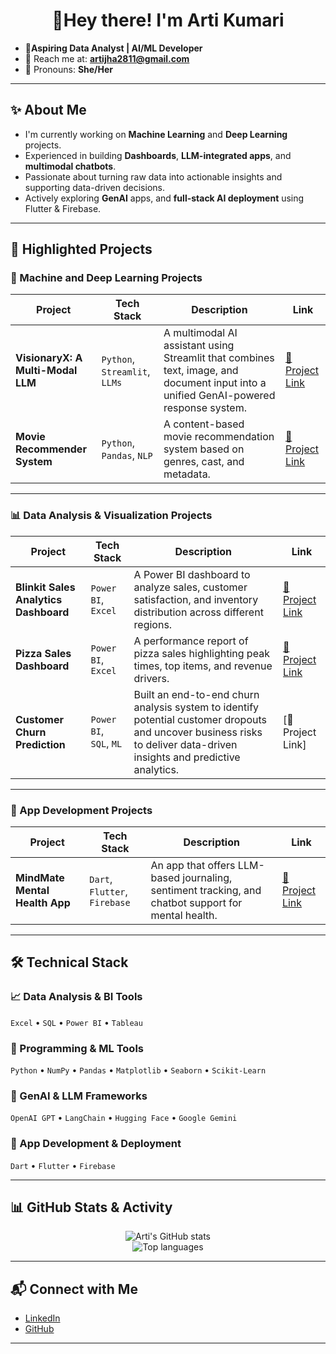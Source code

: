  <h1 align="center"> 👋Hey there! I'm Arti Kumari </h1>
 
 
- **🎯Aspiring Data Analyst | AI/ML Developer**
- 📩 Reach me at: **artijha2811@gmail.com**
- 🧍 Pronouns: **She/Her**  
  
---

## ✨ About Me

- I'm currently working on **Machine Learning** and **Deep Learning** projects.
- Experienced in building **Dashboards**, **LLM-integrated apps**, and **multimodal chatbots**.
- Passionate about turning raw data into actionable insights and supporting data-driven decisions.
- Actively exploring **GenAI** apps, and **full-stack AI deployment** using Flutter & Firebase.


---

## 📂 Highlighted Projects

### 🤖 Machine and Deep Learning Projects

| Project | Tech Stack | Description | Link |
|--------|------------|-------------|------|
| **VisionaryX: A Multi-Modal LLM** | `Python`, `Streamlit`, `LLMs` | A multimodal AI assistant using Streamlit that combines text, image, and document input into a unified GenAI-powered response system. | [🔗 Project Link](https://github.com/ArtiKumari28/VisionaryX-A-Multi-Modal-LLM) |
| **Movie Recommender System** | `Python`, `Pandas`, `NLP` | A content-based movie recommendation system based on genres, cast, and metadata. | [🔗 Project Link](https://github.com/ArtiKumari28/Movie-Recommender-System) |

---

### 📊 Data Analysis & Visualization Projects

| Project | Tech Stack | Description | Link |
|--------|------------|-------------|------|
| **Blinkit Sales Analytics Dashboard** | `Power BI`, `Excel` | A Power BI dashboard to analyze sales, customer satisfaction, and inventory distribution across different regions. | [🔗 Project Link](https://github.com/ArtiKumari28/Blinkit-Sales-Analytics-Dashboard) |
| **Pizza Sales Dashboard** | `Power BI`, `Excel` | A performance report of pizza sales highlighting peak times, top items, and revenue drivers. | [🔗 Project Link](https://github.com/ArtiKumari28/Pizza-Sales-Analysis-Dashboard) |
| **Customer Churn Prediction** | `Power BI`, `SQL`, `ML` | Built an end-to-end churn analysis system to identify potential customer dropouts and uncover business risks to deliver data-driven insights and predictive analytics. | [🔗 Project Link]


---

###  📱 App Development Projects

| Project | Tech Stack | Description | Link |
|--------|------------|-------------|------|
| **MindMate Mental Health App** | `Dart`, `Flutter`, `Firebase` | An app that offers LLM-based journaling, sentiment tracking, and chatbot support for mental health. | [🔗 Project Link](https://github.com/siddhant-17-codes/mindmate)
---


## 🛠️ Technical Stack

### 📈 Data Analysis & BI Tools
`Excel` • `SQL` • `Power BI` • `Tableau`

### 🤖 Programming & ML Tools
`Python` • `NumPy` • `Pandas` • `Matplotlib` • `Seaborn` • `Scikit-Learn`

### 🧠 GenAI & LLM Frameworks
`OpenAI GPT` • `LangChain` • `Hugging Face` • `Google Gemini`

### 🚀 App Development & Deployment
`Dart` • `Flutter` • `Firebase`

---

## 📊 GitHub Stats & Activity

<p align="center">
  <img src="https://github-readme-stats.vercel.app/api?username=ArtiKumari28&show_icons=true&theme=midnight-purple" alt="Arti's GitHub stats" />
  <br/>
  <img src="https://github-readme-stats.vercel.app/api/top-langs/?username=ArtiKumari28&layout=compact&theme=midnight-purple" alt="Top languages" />
</p>

---

## 📬 Connect with Me
- [LinkedIn](https://linkedin.com/in/arti-kumari-b8636b304)
- [GitHub](github.com/ArtiKumari28 )
---



